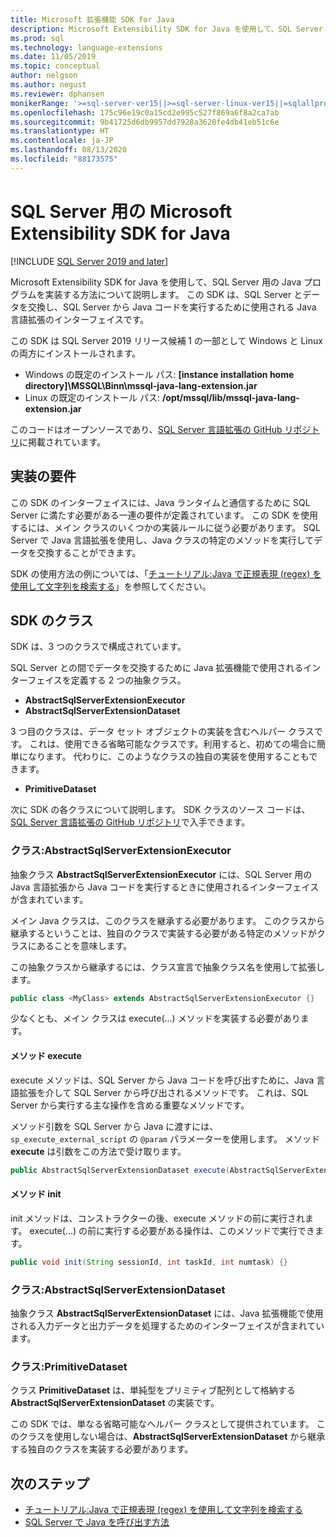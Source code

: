 ```yaml
---
title: Microsoft 拡張機能 SDK for Java
description: Microsoft Extensibility SDK for Java を使用して、SQL Server 用の Java プログラムを実装する方法について説明します。
ms.prod: sql
ms.technology: language-extensions
ms.date: 11/05/2019
ms.topic: conceptual
author: nelgson
ms.author: negust
ms.reviewer: dphansen
monikerRange: '>=sql-server-ver15||>=sql-server-linux-ver15||=sqlallproducts-allversions'
ms.openlocfilehash: 175c96e19c0a15cd2e995c527f869a6f8a2ca7ab
ms.sourcegitcommit: 9b41725d6db9957dd7928a3620fe4db41eb51c6e
ms.translationtype: HT
ms.contentlocale: ja-JP
ms.lasthandoff: 08/13/2020
ms.locfileid: "88173575"
---
```

# <a name="microsoft-extensibility-sdk-for-java-for-sql-server"></a>SQL Server 用の Microsoft Extensibility SDK for Java
[!INCLUDE [SQL Server 2019 and later](../../includes/applies-to-version/sqlserver2019.md)]

Microsoft Extensibility SDK for Java を使用して、SQL Server 用の Java プログラムを実装する方法について説明します。 この SDK は、SQL Server とデータを交換し、SQL Server から Java コードを実行するために使用される Java 言語拡張のインターフェイスです。

この SDK は SQL Server 2019 リリース候補 1 の一部として Windows と Linux の両方にインストールされます。

+ Windows の既定のインストール パス: **[instance installation home directory]\MSSQL\Binn\mssql-java-lang-extension.jar**
+ Linux の既定のインストール パス: **/opt/mssql/lib/mssql-java-lang-extension.jar**

このコードはオープンソースであり、[SQL Server 言語拡張の GitHub リポジトリ](https://github.com/microsoft/sql-server-language-extensions)に掲載されています。

## <a name="implementation-requirements"></a>実装の要件

この SDK のインターフェイスには、Java ランタイムと通信するために SQL Server に満たす必要がある一連の要件が定義されています。 この SDK を使用するには、メイン クラスのいくつかの実装ルールに従う必要があります。 SQL Server で Java 言語拡張を使用し、Java クラスの特定のメソッドを実行してデータを交換することができます。

SDK の使用方法の例については、「[チュートリアル:Java で正規表現 (regex) を使用して文字列を検索する](../tutorials/search-for-string-using-regular-expressions-in-java.md)」を参照してください。

## <a name="sdk-classes"></a>SDK のクラス

SDK は、3 つのクラスで構成されています。

SQL Server との間でデータを交換するために Java 拡張機能で使用されるインターフェイスを定義する 2 つの抽象クラス。

- **AbstractSqlServerExtensionExecutor**
- **AbstractSqlServerExtensionDataset**

3 つ目のクラスは、データ セット オブジェクトの実装を含むヘルパー クラスです。 これは、使用できる省略可能なクラスです。利用すると、初めての場合に簡単になります。 代わりに、このようなクラスの独自の実装を使用することもできます。

- **PrimitiveDataset**

次に SDK の各クラスについて説明します。 SDK クラスのソース コードは、[SQL Server 言語拡張の GitHub リポジトリ](https://github.com/microsoft/sql-server-language-extensions/tree/master/language-extensions/java/sdk)で入手できます。

### <a name="class-abstractsqlserverextensionexecutor"></a>クラス:AbstractSqlServerExtensionExecutor

抽象クラス **AbstractSqlServerExtensionExecutor** には、SQL Server 用の Java 言語拡張から Java コードを実行するときに使用されるインターフェイスが含まれています。

メイン Java クラスは、このクラスを継承する必要があります。 このクラスから継承するということは、独自のクラスで実装する必要がある特定のメソッドがクラスにあることを意味します。

この抽象クラスから継承するには、クラス宣言で抽象クラス名を使用して拡張します。

```java
public class <MyClass> extends AbstractSqlServerExtensionExecutor {}
```

少なくとも、メイン クラスは execute(...) メソッドを実装する必要があります。

#### <a name="method-execute"></a>メソッド execute

execute メソッドは、SQL Server から Java コードを呼び出すために、Java 言語拡張を介して SQL Server から呼び出されるメソッドです。 これは、SQL Server から実行する主な操作を含める重要なメソッドです。

メソッド引数を SQL Server から Java に渡すには、`sp_execute_external_script` の `@param` パラメーターを使用します。 メソッド **execute** は引数をこの方法で受け取ります。

```java
public AbstractSqlServerExtensionDataset execute(AbstractSqlServerExtensionDataset input, LinkedHashMap<String, Object> params)  {}
```

#### <a name="method-init"></a>メソッド init

init メソッドは、コンストラクターの後、execute メソッドの前に実行されます。 execute(...) の前に実行する必要がある操作は、このメソッドで実行できます。

```java
public void init(String sessionId, int taskId, int numtask) {}
```

### <a name="class-abstractsqlserverextensiondataset"></a>クラス:AbstractSqlServerExtensionDataset

抽象クラス **AbstractSqlServerExtensionDataset** には、Java 拡張機能で使用される入力データと出力データを処理するためのインターフェイスが含まれています。


### <a name="class-primitivedataset"></a>クラス:PrimitiveDataset

クラス **PrimitiveDataset** は、単純型をプリミティブ配列として格納する **AbstractSqlServerExtensionDataset** の実装です。

この SDK では、単なる省略可能なヘルパー クラスとして提供されています。 このクラスを使用しない場合は、**AbstractSqlServerExtensionDataset** から継承する独自のクラスを実装する必要があります。  

## <a name="next-steps"></a>次のステップ

+ [チュートリアル:Java で正規表現 (regex) を使用して文字列を検索する](../tutorials/search-for-string-using-regular-expressions-in-java.md)
+ [SQL Server で Java を呼び出す方法](call-java-from-sql.md)

